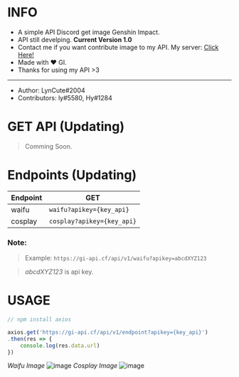 # INFO
- A simple API Discord get image Genshin Impact. 
- API still develping. **Current Version 1.0** 
- Contact me if you want contribute image to my API. My server: [Click Here!](https://discord.gg/6TZVye2G3E)
- Made with ❤️ GI.
- Thanks for using my API >3
----
- Author: LynCute#2004
- Contributors: ly#5580, Hy#1284 
# GET API (Updating)
> Comming Soon.

# Endpoints (Updating)
| Endpoint  | GET |
| ------------- | ------------- |
| waifu  | ```waifu?apikey={key_api}```  |
| cosplay  | ```cosplay?apikey={key_api}```  |
### **Note:**

> Example: 
```https://gi-api.cf/api/v1/waifu?apikey=abcdXYZ123```

> *abcdXYZ123* is api key.
# USAGE
```js
// npm install axios

axios.get('https://gi-api.cf/api/v1/endpoint?apikey={key_api}')
.then(res => {
    console.log(res.data.url)
})
```
*Waifu Image* 
![image](https://user-images.githubusercontent.com/52123370/157243146-b3074aae-a644-4fc2-8c2c-5a0c8a2b62f1.png) 
*Cosplay Image* 
![image](https://user-images.githubusercontent.com/52123370/157242345-023c218c-5d2b-43d7-b11a-dff690fecf62.png)



